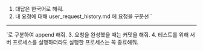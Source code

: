 <!------------------------------------------------------------------------------------
   Add Rules to this file or a short description and have Kiro refine them for you:   
-------------------------------------------------------------------------------------> 
1. 대답은 한국어로 해줘.
2. 내 요청에 대해 user_request_history.md 에 요청을 구분선 `
------
`로 구분하여 append 해줘.
3. 요청을 완성했을 때는 커밋을 해줘.
4. 테스트를 위해 서버 프로세스를 실행하더라도 실행한 프로세스는 꼭 종료해줘.
